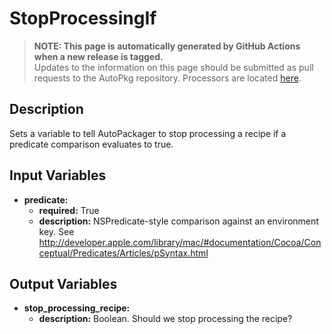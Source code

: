 # StopProcessingIf

> **NOTE: This page is automatically generated by GitHub Actions when a new release is tagged.**<br />Updates to the information on this page should be submitted as pull requests to the AutoPkg repository. Processors are located [here](https://github.com/autopkg/autopkg/tree/master/Code/autopkglib).
## Description
Sets a variable to tell AutoPackager to stop processing a recipe if a
    predicate comparison evaluates to true.

## Input Variables
- **predicate:**
    - **required:** True
    - **description:** NSPredicate-style comparison against an environment key. See http://developer.apple.com/library/mac/#documentation/Cocoa/Conceptual/Predicates/Articles/pSyntax.html

## Output Variables
- **stop\_processing\_recipe:**
    - **description:** Boolean. Should we stop processing the recipe?


